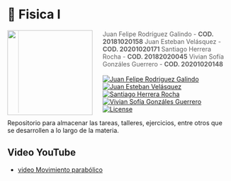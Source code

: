 # 👻  **Fisica I**

<img src="https://www.udistrital.edu.co/themes/custom/versh/images/default/preloader.png" align="left" width="192px" height="192px"/>
<img align="left" width="0" height="192px" hspace="10"/>

> Juan Felipe Rodríguez Galindo  - **COD. 20181020158**
> Juan Esteban Velásquez  - **COD. 20201020171**
> Santiago Herrera Rocha  - **COD. 20182020045**
> Vivian Sofía Gonzáles Guerrero  - **COD. 20201020148**
<br></br>
[![Juan Felipe Rodriguez Galindo](https://img.shields.io/badge/Juferoga-github-br?style=flat-square)](https://gitlab.com/Juferoga)
[![Juan Esteban Velásquez](https://img.shields.io/badge/JuanEsteban-github-br?style=flat-square)](https://gitlab.com/#)
[![Santiago Herrera Rocha](https://img.shields.io/badge/santiagoH-github-br?style=flat-square)](https://gitlab.com/#)
[![Vivian Sofía Gonzáles Guerrero](https://img.shields.io/badge/VivianG-github-br?style=flat-square)](https://gitlab.com/#)
[![License](https://img.shields.io/badge/License-GPL_V.3-blue?style=flat-square)](https://www.gnu.org/licenses/gpl-3.0.html)


Repositorio para almacenar las tareas, talleres, ejercicios, entre otros que se desarrollen a lo largo de la materia.

## Video YouTube

- [video Movimiento parabólico](https://www.youtube.com/watch?v=Ntf91HisdZg&list=LL&index=1)
